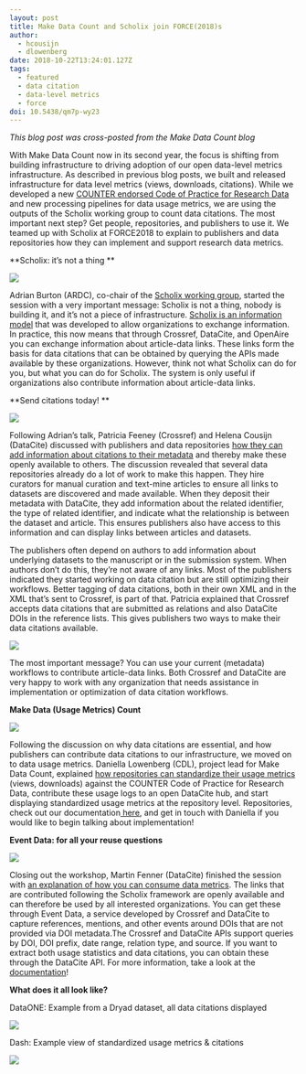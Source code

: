 ```yaml
---
layout: post
title: Make Data Count and Scholix join FORCE(2018)s
author:
  - hcousijn
  - dlowenberg
date: 2018-10-22T13:24:01.127Z
tags:
  - featured
  - data citation
  - data-level metrics
  - force
doi: 10.5438/qm7p-wy23
---
```

_This blog post was cross-posted from the Make Data Count blog_

With Make Data Count now in its second year, the focus is shifting from building infrastructure to driving adoption of our open data-level metrics infrastructure. As described in previous blog posts, we built and released infrastructure for data level metrics (views, downloads, citations). While we developed a new [COUNTER endorsed Code of Practice for Research Data](https://www.projectcounter.org/code-practice-research-data/) and new processing pipelines for data usage metrics, we are using the outputs of the Scholix working group to count data citations. The most important next step? Get people, repositories, and publishers to use it. We teamed up with Scholix at FORCE2018 to explain to publishers and data repositories how they can implement and support research data metrics.

**Scholix: it’s not a thing **

![](/images/uploads/scholix_force.png)

Adrian Burton (ARDC), co-chair of the [Scholix working group](https://www.rd-alliance.org/groups/rdawds-scholarly-link-exchange-scholix-wg), started the session with a very important message: Scholix is not a thing, nobody is building it, and it’s not a piece of infrastructure. [Scholix is an information model](https://docs.google.com/presentation/d/1vs-32RAolKGp_ELe8j062PD34aR6EFQq7-u-97VorT4/edit) that was developed to allow organizations to exchange information. In practice, this now means that through Crossref, DataCite, and OpenAire you can exchange information about article-data links. These links form the basis for data citations that can be obtained by querying the APIs made available by these organizations. However, think not what Scholix can do for you, but what you can do for Scholix. The system is only useful if organizations also contribute information about article-data links.

**Send citations today! **

![](/images/uploads/datacite-force.jpg)

Following Adrian’s talk, Patricia Feeney (Crossref) and Helena Cousijn (DataCite) discussed with publishers and data repositories [how they can add information about citations to their metadata](https://docs.google.com/presentation/d/1OHOKiE5fSt5ud7E8OdkaCEGmR3PC7iW2M9H4OrNxHYE/edit) and thereby make these openly available to others. The discussion revealed that several data repositories already do a lot of work to make this happen. They hire curators for manual curation and text-mine articles to ensure all links to datasets are discovered and made available. When they deposit their metadata with DataCite, they add information about the related identifier, the type of related identifier, and indicate what the relationship is between the dataset and article. This ensures publishers also have access to this information and can display links between articles and datasets.

The publishers often depend on authors to add information about underlying datasets to the manuscript or in the submission system. When authors don’t do this, they’re not aware of any links. Most of the publishers indicated they started working on data citation but are still optimizing their workflows. Better tagging of data citations, both in their own XML and in the XML that’s sent to Crossref, is part of that. Patricia explained that Crossref accepts data citations that are submitted as relations and also DataCite DOIs in the reference lists. This gives publishers two ways to make their data citations available.

![](/images/uploads/corssref_force.jpg)

The most important message? You can use your current (metadata) workflows to contribute article-data links. Both Crossref and DataCite are very happy to work with any organization that needs assistance in implementation or optimization of data citation workflows.

**Make Data (Usage Metrics) Count**

![](/images/uploads/counter_force.png)

Following the discussion on why data citations are essential, and how publishers can contribute data citations to our infrastructure, we moved on to data usage metrics. Daniella Lowenberg (CDL), project lead for Make Data Count, explained [how repositories can standardize their usage metrics](https://docs.google.com/presentation/d/1xleMC-NyjAJRj_Tv2fRsS5ppcY7A594RL4vFFe5MEpo/edit?usp=sharing) (views, downloads) against the COUNTER Code of Practice for Research Data, contribute these usage logs to an open DataCite hub, and start displaying standardized usage metrics at the repository level. Repositories, check out our documentation[ here](https://makedatacount.org/roadmap/), and get in touch with Daniella if you would like to begin talking about implementation!

**Event Data: for all your reuse questions**

![](/images/uploads/eventdata_force.png)

Closing out the workshop, Martin Fenner (DataCite) finished the session with [an explanation of how you can consume data metrics](https://docs.google.com/presentation/d/1sq8XTI5OBEZw0cZNuv9ILIPYIuv87y1ndexahqUoc94/edit#slide=id.g43e23b526f_0_0). The links that are contributed following the Scholix framework are openly available and can therefore be used by all interested organizations. You can get these through Event Data, a service developed by Crossref and DataCite to capture references, mentions, and other events around DOIs that are not provided via DOI metadata.The Crossref and DataCite APIs support queries by DOI, DOI prefix, date range, relation type, and source. If you want to extract both usage statistics and data citations, you can obtain these through the DataCite API.  For more information, take a look at the [documentation](https://support.datacite.org/docs/eventdata-guide)! 

**What does it all look like?**

DataONE: Example from a Dryad dataset, all data citations displayed

![](/images/uploads/dataone_force.png)

Dash: Example view of standardized usage metrics & citations

![](/images/uploads/dash_force.png)
